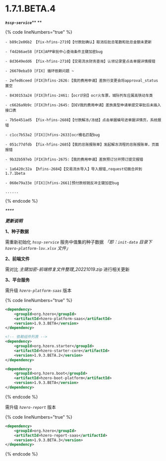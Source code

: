 # 1.7.1.BETA.4

_**`hssp-service`**_** ** <img src="https://img.shields.io/badge/-1.7.1.BETA-brightgreen" alt="" data-size="original">

{% code lineNumbers="true" %}
```shell
- b89c2e06b2 【fix-hfins-2719】【付款批确认】取消后批总笔数和批总金额未更新

- f4d266ae58 [FIX]APP审批中心查询条件主键加密bug

- 8d3649edd6 【fix-hfins-2710】【交易流水财务查询】认领记录里点击单据详情报错

- 26670eba59 [FIX] 循环依赖问题 ~

- 2efed6ceed [FIX]hfins-2626:【我的费用申请】差旅行变更会将approval_status置空

- 8430153a24 [FIX]hfins-2461:【ocr识别】ocr火车票，城际列车应属高铁动车类

- c6626a9b9c [FIX]hfins-2645:【DEV我的费用申请】差旅类型申请单提交审批后未插入接口表

- 7b5e451ad5 【fix-hfins-2688】【付款解冻/冻结】点击单据编号进单据详情页，系统报错

- c1cc7b53a2 [FIX][hfins-2633]ocr桶名匹配bug

- 051c77dfdb 【fix-hfins-2685】【我的总账报账单】发起解冻流程的总账报账单，页面报错

- 9b32b597eb [FIX]hfins-2675:【我的费用申请】差旅预订分开预订提交报错

- 1a6420c32a 【hfins-2684】【交易流水导入】导入报错,request切面合并到1.7.1beta

- 060e79a33e [FIX][hfins-2661]预付款核销反冲主键加密bug

......
```
{% endcode %}

_****_

_**更新说明**_

**1、种子数据**

需重新初始化 _`hssp-service`_ 服务中值集的种子数据 _「即：`init-data` 目录下 `hzero-platform-lov.xlsx` 文件」_

**2、前端文件**

需对比 _主键加密-前端修复文件整理\_20221019.zip_ 进行相关更新

**3、平台服务**

需升级 _`hzero-platform-saas`_ 版本

{% code lineNumbers="true" %}
```xml
<dependency>
    <groupId>org.hzero</groupId>
    <artifactId>hzero-platform-saas</artifactId>
    <version>1.9.3.BETA</version>
</dependency>

<!-- 依赖组件列表 -->
<dependency>
    <groupId>org.hzero.starter</groupId>
    <artifactId>hzero-starter-core</artifactId>
    <version>1.9.3.BETA.2</version>
</dependency>

<dependency>
    <groupId>org.hzero.boot</groupId>
    <artifactId>hzero-boot-platform</artifactId>
    <version>1.9.3.BETA</version>
</dependency>
```
{% endcode %}

需升级 _`hzero-report`_ 版本

{% code lineNumbers="true" %}
```xml
<dependency>
    <groupId>org.hzero</groupId>
    <artifactId>hzero-report-saas</artifactId>
    <version>1.9.3.BETA.3</version>
</dependency>
```
{% endcode %}
